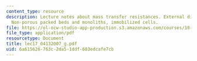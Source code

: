 ```yaml
---
content_type: resource
description: Lecture notes about mass transfer resistances. External diffusion effects.
  Non-porous packed beds and monoliths, immobilized cells.
file: https://ol-ocw-studio-app-production.s3.amazonaws.com/courses/10-37-chemical-and-biological-reaction-engineering-spring-2007/6a615626763c2da51ddf683edcafe7cb_lec17_04132007_g.pdf
file_type: application/pdf
resourcetype: Document
title: lec17_04132007_g.pdf
uid: 6a615626-763c-2da5-1ddf-683edcafe7cb
---
```


